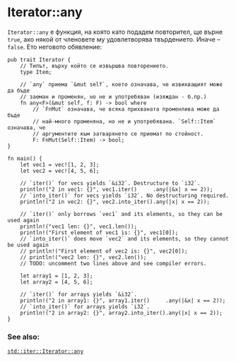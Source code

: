 # Iterator::any

`Iterator::any` е функция, на която като подадем повторител, ще върне `true`, ако
някой от членовете му удовлетворява твърдението. Иначе – `false`. Ето неговото
обявление:

```rust,ignore
pub trait Iterator {
    // Типът, върху който се извършва повторението.
    type Item;

    // `any` приема `&mut self`, което означава, че извикващият може да бъде
    // заеман и променян, но не и употребяван (изяждан - б.пр.)
    fn any<F>(&mut self, f: F) -> bool where
        // `FnMut` означава, че всяка прихваната променлива може да бъде
        // най-много променяна, но не и употребявана. `Self::Item` означава, че
        // аргументите към затварянето се приемат по стойност.
        F: FnMut(Self::Item) -> bool;
}
```

```rust,editable
fn main() {
    let vec1 = vec![1, 2, 3];
    let vec2 = vec![4, 5, 6];

    // `iter()` for vecs yields `&i32`. Destructure to `i32`.
    println!("2 in vec1: {}", vec1.iter()     .any(|&x| x == 2));
    // `into_iter()` for vecs yields `i32`. No destructuring required.
    println!("2 in vec2: {}", vec2.into_iter().any(|x| x == 2));

    // `iter()` only borrows `vec1` and its elements, so they can be used again
    println!("vec1 len: {}", vec1.len());
    println!("First element of vec1 is: {}", vec1[0]);
    // `into_iter()` does move `vec2` and its elements, so they cannot be used again
    // println!("First element of vec2 is: {}", vec2[0]);
    // println!("vec2 len: {}", vec2.len());
    // TODO: uncomment two lines above and see compiler errors.

    let array1 = [1, 2, 3];
    let array2 = [4, 5, 6];

    // `iter()` for arrays yields `&i32`.
    println!("2 in array1: {}", array1.iter()     .any(|&x| x == 2));
    // `into_iter()` for arrays yields `i32`.
    println!("2 in array2: {}", array2.into_iter().any(|x| x == 2));
}
```

### See also:

[`std::iter::Iterator::any`][any]

[any]: https://doc.rust-lang.org/std/iter/trait.Iterator.html#method.any
